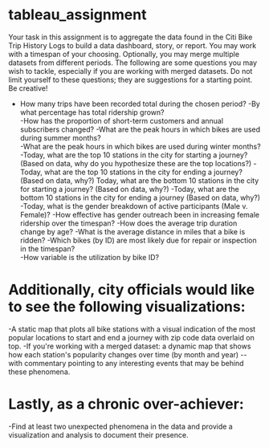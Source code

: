 # tableau_assignment
Your task in this assignment is to aggregate the data found in the Citi Bike Trip History Logs to build a data dashboard, story, or report.  You may work with a timespan of your choosing. Optionally, you may merge multiple datasets from different periods. The following are some questions you may wish to tackle, especially if you are working with merged datasets. Do not limit yourself to these questions; they are suggestions for a starting point. Be creative!   
- How many trips have been recorded total during the chosen period? 
-By what percentage has total ridership grown?  
-How has the proportion of short-term customers and annual subscribers changed? 
-What are the peak hours in which bikes are used during summer months?  
-What are the peak hours in which bikes are used during winter months? 
-Today, what are the top 10 stations in the city for starting a journey? (Based on data, why do you hypothesize these are the top locations?) 
-Today, what are the top 10 stations in the city for ending a journey? (Based on data, why?) Today, what are the bottom 10 stations in the city for starting a journey? (Based on data, why?) 
-Today, what are the bottom 10 stations in the city for ending a journey (Based on data, why?) 
-Today, what is the gender breakdown of active participants (Male v. Female)? 
-How effective has gender outreach been in increasing female ridership over the timespan? 
-How does the average trip duration change by age? 
-What is the average distance in miles that a bike is ridden? 
-Which bikes (by ID) are most likely due for repair or inspection in the timespan?  
-How variable is the utilization by bike ID?   
# Additionally, city officials would like to see the following visualizations: 
-A static map that plots all bike stations with a visual indication of the most popular locations to start and end a journey with zip code data overlaid on top. 
-If you're working with a merged dataset: a dynamic map that shows how each station's popularity changes over time (by month and year) -- with commentary pointing to any interesting events that may be behind these phenomena.   
# Lastly, as a chronic over-achiever:   
-Find at least two unexpected phenomena in the data and provide a visualization and analysis to document their presence. 
